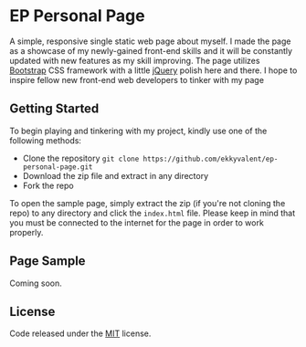 # EP Personal Page
A simple, responsive single static web page about myself. I made the page as a showcase of my newly-gained front-end skills and it will be constantly updated with new features as my skill improving. The page utilizes [Bootstrap](http://getbootstrap.com/) CSS framework with a little [jQuery](https://jquery.com/) polish here and there. I hope to inspire fellow new front-end web developers to tinker with my page

## Getting Started
To begin playing and tinkering with my project, kindly use one of the following methods:
* Clone the repository `git clone https://github.com/ekkyvalent/ep-personal-page.git`
* Download the zip file and extract in any directory
* Fork the repo

To open the sample page, simply extract the zip (if you're not cloning the repo) to any directory and click the `index.html` file. Please keep in mind that you must be connected to the internet for the page in order to work properly.


## Page Sample
Coming soon.


## License
Code released under the [MIT](https://github.com/ekkyvalent/ep-personal-page/blob/master/LICENSE) license.
